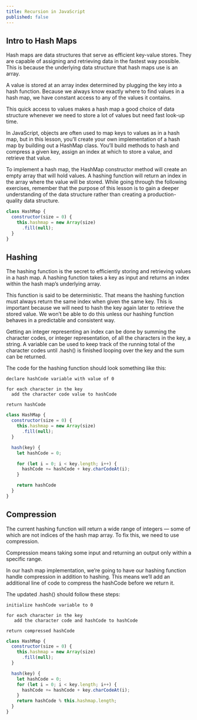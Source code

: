 ```yaml
---
title: Recursion in JavaScript
published: false
---
```


## Intro to Hash Maps

Hash maps are data structures that serve as efficient key-value stores. They are capable of assigning and retrieving data in the fastest way possible. This is because the underlying data structure that hash maps use is an array.

A value is stored at an array index determined by plugging the key into a hash function. Because we always know exactly where to find values in a hash map, we have constant access to any of the values it contains.

This quick access to values makes a hash map a good choice of data structure whenever we need to store a lot of values but need fast look-up time.

In JavaScript, objects are often used to map keys to values as in a hash map, but in this lesson, you’ll create your own implementation of a hash map by building out a HashMap class. You’ll build methods to hash and compress a given key, assign an index at which to store a value, and retrieve that value.

To implement a hash map, the HashMap constructor method will create an empty array that will hold values. A hashing function will return an index in the array where the value will be stored. While going through the following exercises, remember that the purpose of this lesson is to gain a deeper understanding of the data structure rather than creating a production-quality data structure.

```javascript
class HashMap {
  constructor(size = 0) {
    this.hashmap = new Array(size)
      .fill(null);
  }
}
```

## Hashing

The hashing function is the secret to efficiently storing and retrieving values in a hash map. A hashing function takes a key as input and returns an index within the hash map’s underlying array.

This function is said to be deterministic. That means the hashing function must always return the same index when given the same key. This is important because we will need to hash the key again later to retrieve the stored value. We won’t be able to do this unless our hashing function behaves in a predictable and consistent way.

Getting an integer representing an index can be done by summing the character codes, or integer representation, of all the characters in the key, a string. A variable can be used to keep track of the running total of the character codes until .hash() is finished looping over the key and the sum can be returned.

The code for the hashing function should look something like this:

```
declare hashCode variable with value of 0

for each character in the key
  add the character code value to hashCode

return hashCode
```

```javascript
class HashMap {
  constructor(size = 0) {
    this.hashmap = new Array(size)
      .fill(null);
  }

  hash(key) {
    let hashCode = 0;

    for (let i = 0; i < key.length; i++) {
      hashCode += hashCode + key.charCodeAt(i);
    }

    return hashCode
  }
}
```

## Compression
The current hashing function will return a wide range of integers — some of which are not indices of the hash map array. To fix this, we need to use compression.

Compression means taking some input and returning an output only within a specific range.

In our hash map implementation, we’re going to have our hashing function handle compression in addition to hashing. This means we’ll add an additional line of code to compress the hashCode before we return it.

The updated .hash() should follow these steps:

```
initialize hashCode variable to 0

for each character in the key
   add the character code and hashCode to hashCode

return compressed hashCode
```

```javascript
class HashMap {
  constructor(size = 0) {
    this.hashmap = new Array(size)
      .fill(null);
  }

  hash(key) {
    let hashCode = 0;
    for (let i = 0; i < key.length; i++) {
      hashCode += hashCode + key.charCodeAt(i);
    }
    return hashCode % this.hashmap.length;
  }
}
```








